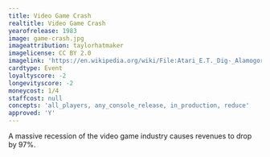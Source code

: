 ```yaml
---
title: Video Game Crash
realtitle: Video Game Crash
yearofrelease: 1983
image: game-crash.jpg
imageattribution: taylorhatmaker
imagelicense: CC BY 2.0
imagelink: 'https://en.wikipedia.org/wiki/File:Atari_E.T._Dig-_Alamogordo,_New_Mexico_(14036097792).jpg'
cardtype: Event
loyaltyscore: -2
longevityscore: -2
moneycost: 1/4
staffcost: null
concepts: 'all_players, any_console_release, in_production, reduce'
approved: 'Y'
---
```


A massive recession of the video game industry causes revenues to drop by 97%.
